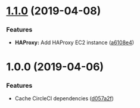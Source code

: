 # [1.1.0](https://github.com/jasonwalsh/terraform-aws-haproxy/compare/v1.0.0...v1.1.0) (2019-04-08)


### Features

* **HAProxy:** Add HAProxy EC2 instance ([a6108e4](https://github.com/jasonwalsh/terraform-aws-haproxy/commit/a6108e4))

# 1.0.0 (2019-04-06)


### Features

* Cache CircleCI dependencies ([d057a2f](https://github.com/jasonwalsh/terraform-aws-haproxy/commit/d057a2f))
